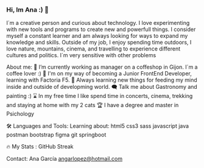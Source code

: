 ### Hi, Im Ana :) 👋

I´m a creative person and curious about technology. I love experimenting with new tools and programs to create new and powerfull things. I consider myself a constant learner and am always looking for ways to expand my knowledge and skills. Outside of my job, I enjoy spending time outdoors, I love nature, mountains, cinema, and travelling to experience different cultures and politics. I´m very sensitive with other problems

About me:
🔭 I’m currently working as manager on a coffeshop in Gijon. I´m a coffee lover :)
👩 I'm on my way of becoming a Junior FrontEnd Developer, learning with Factoria F5.
🧠 Always learning new things for feeding my mind inside and outside of developming world.
🗨️ Talk me about Gastronomy and painting :)
⌛ In my free time I like spend time in concerts, cinema, trekking and staying at home with my 2 cats
🏆 I have a degree and master in Psichology

🛠️ Languages and Tools:
Learning about:
html5 css3 sass javascript java postman bootstrap figma git springboot

🔥 My Stats :
GitHub Streak

Contact:
Ana García
angarlopez@hotmail.com



<!--
**anagarlopez/anagarlopez** is a ✨ _special_ ✨ repository because its `README.md` (this file) appears on your GitHub profile.

Here are some ideas to get you started:

- 🔭 I’m currently working as manager on a coffeshop in Gijon.
- 🌱 I’m currently learning Full Stack in Factoria F%
- 👯 I’m looking to collaborate on ...  
- 🤔 I’m looking for help with ...
- 💬 Ask me about ...
- 📫 How to reach me: ...
- 😄 Pronouns: ...          
- ⚡ Fun fact: ...          
-->

